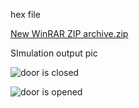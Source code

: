 
hex file

[New WinRAR ZIP archive.zip](https://github.com/butulnawazz/M2_Door-opening-system/files/8538365/New.WinRAR.ZIP.archive.zip)

SImulation output pic

![door is closed](https://user-images.githubusercontent.com/102668684/164643645-8b71d334-2e38-441d-8757-414c1b1819fd.jpg)

![door is opened](https://user-images.githubusercontent.com/102668684/164643674-4747e6e8-a570-46af-ac30-5edffc492a64.jpg)
